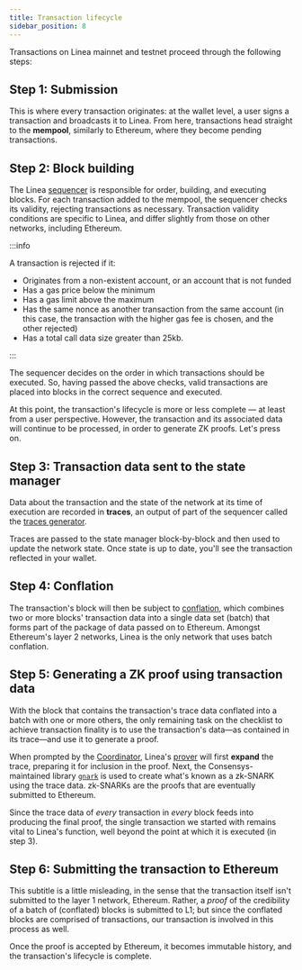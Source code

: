 ```yaml
---
title: Transaction lifecycle
sidebar_position: 8
---
```


Transactions on Linea mainnet and testnet proceed through the following steps:

## Step 1: Submission

This is where every transaction originates: at the wallet level, a user signs a transaction and broadcasts it to Linea. From here, transactions head straight to the **mempool**, similarly to Ethereum, where they become pending transactions.

## Step 2: Block building

The Linea [sequencer](./sequencer) is responsible for order, building, and executing blocks. For each transaction added to the mempool, the sequencer checks its validity, rejecting transactions as necessary. Transaction validity conditions are specific to Linea, and differ slightly from those on other networks, including Ethereum.

:::info

A transaction is rejected if it:

- Originates from a non-existent account, or an account that is not funded
- Has a gas price below the minimum
- Has a gas limit above the maximum
- Has the same nonce as another transaction from the same account (in this case, the transaction with the higher gas fee is chosen, and the other rejected)
- Has a total call data size greater than 25kb.

:::

The sequencer decides on the order in which transactions should be executed. So, having passed the above checks, valid transactions are placed into blocks in the correct sequence and executed.

At this point, the transaction's lifecycle is more or less complete — at least from a user perspective. However, the transaction and its associated data will continue to be processed, in order to generate ZK proofs. Let's press on.

## Step 3: Transaction data sent to the state manager

Data about the transaction and the state of the network at its time of execution are recorded in **traces**, an output of part of the sequencer called the [traces generator](./sequencer/traces-generator.md).  

Traces are passed to the state manager block-by-block and then used to update the network state. Once state is up to date, you'll see the transaction reflected in your wallet.

## Step 4: Conflation

The transaction's block will then be subject to [conflation](./sequencer/conflation.md), which combines two or more blocks' transaction data into a single data set (batch) that forms part of the package of data passed on to Ethereum. Amongst Ethereum's layer 2 networks, Linea is the only network that uses batch conflation.

## Step 5: Generating a ZK proof using transaction data

With the block that contains the transaction's trace data conflated into a batch with one or more others, the only remaining task on the checklist to achieve transaction finality is to use the transaction's data—as contained in its trace—and use it to generate a proof.

When prompted by the [Coordinator](./coordinator), Linea's [prover](./trace-expansion-proving) will first **expand** the trace, preparing it for inclusion in the proof. Next, the Consensys-maintained library [`gnark`](https://docs.gnark.consensys.net/) is used to create what's known as a zk-SNARK using the trace data. zk-SNARKs are the proofs that are eventually submitted to Ethereum.

Since the trace data of _every_ transaction in _every_ block feeds into producing the final proof, the single transaction we started with remains vital to Linea's function, well beyond the point at which it is executed (in step 3).

## Step 6: Submitting the transaction to Ethereum

This subtitle is a little misleading, in the sense that the transaction itself isn't submitted to the layer 1 network, Ethereum. Rather, a _proof_ of the credibility of a batch of (conflated) blocks is submitted to L1; but since the conflated blocks are comprised of transactions, our transaction is involved in this process as well.

Once the proof is accepted by Ethereum, it becomes immutable history, and the transaction's lifecycle is complete.
